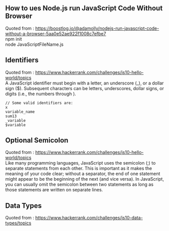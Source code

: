 ## How to ues Node.js run JavaScript Code Without Browser  
Quoted from : https://boostlog.io/@adamolly/nodejs-run-javascript-code-without-a-browser-5aa0e52ae922f1008c7efbe7  
npm init  
node JavaScriptFileName.js  
## Identifiers  
Quoted from : https://www.hackerrank.com/challenges/js10-hello-world/topics    
A JavaScript identifier must begin with a letter, an underscore (_), or a dollar sign ($). Subsequent characters can be letters, underscores, dollar signs, or digits (i.e., the numbers  through ).  
~~~~
// Some valid identifiers are:
x
variable_name
sum13
_variable
$variable
~~~~
## Optional Semicolon  
Quoted from : https://www.hackerrank.com/challenges/js10-hello-world/topics   
Like many programming languages, JavaScript uses the semicolon (;) to separate statements from each other. This is important as it makes the meaning of your code clear; without a separator, the end of one statement might appear to be the beginning of the next (and vice versa). In JavaScript, you can usually omit the semicolon between two statements as long as those statements are written on separate lines.
## Data Types  
Quoted from : https://www.hackerrank.com/challenges/js10-data-types/topics  
